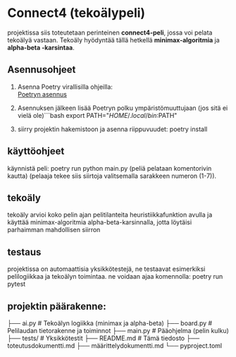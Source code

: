 # Connect4 (tekoälypeli)

projektissa siis toteutetaan perinteinen **connect4-peli**, jossa voi pelata 
tekoälyä vastaan.
Tekoäly hyödyntää tällä hetkellä **minimax-algoritmia** ja **alpha-beta -karsintaa**.

## Asennusohjeet

1. Asenna Poetry virallisilla ohjeilla:  
   [Poetryn asennus](https://python-poetry.org/docs/#installation)

2. Asennuksen jälkeen lisää Poetryn polku ympäristömuuttujaan (jos sitä ei vielä ole)```bash
export PATH="$HOME/.local/bin:$PATH"
3. siirry projektin hakemistoon ja asenna riippuvuudet: poetry install

## käyttöohjeet

käynnistä peli: poetry run python main.py (peliä pelataan
komentorivin kautta) (pelaaja tekee siis siirtoja valitsemalla 
sarakkeen numeron (1-7)). 

## tekoäly
tekoäly arvioi koko pelin ajan pelitilanteita heuristiikkafunktion avulla ja käyttää minimax-algoritmia alpha-beta-karsinnalla, jotta löytäisi parhaimman mahdollisen siirron

## testaus
projektissa on automaattisia yksikkötestejä, ne testaavat esimerkiksi pelilogiikkaa ja tekoälyn toimintaa. ne voidaan ajaa komennolla: 
poetry run pytest

## projektin päärakenne: 
├── ai.py                # Tekoälyn logiikka (minimax ja alpha-beta)
├── board.py             # Pelilaudan tietorakenne ja toiminnot
├── main.py              # Pääohjelma (pelin kulku)
├── tests/               # Yksikkötestit
├── README.md            # Tämä tiedosto
├── toteutusdokumentti.md
├── määrittelydokumentti.md
└── pyproject.toml





